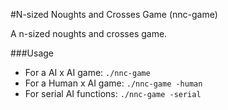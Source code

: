 #N-sized Noughts and Crosses Game (nnc-game)

A n-sized noughts and crosses game.

###Usage

 * For a AI x AI game: `./nnc-game`
 * For a Human x AI game: `./nnc-game -human`
 * For serial AI functions: `./nnc-game -serial`
